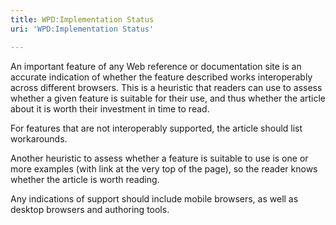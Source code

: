 ```yaml
---
title: WPD:Implementation Status
uri: 'WPD:Implementation Status'

---
```

An important feature of any Web reference or documentation site is an accurate indication of whether the feature described works interoperably across different browsers. This is a heuristic that readers can use to assess whether a given feature is suitable for their use, and thus whether the article about it is worth their investment in time to read.

For features that are not interoperably supported, the article should list workarounds.

Another heuristic to assess whether a feature is suitable to use is one or more examples (with link at the very top of the page), so the reader knows whether the article is worth reading.

Any indications of support should include mobile browsers, as well as desktop browsers and authoring tools.